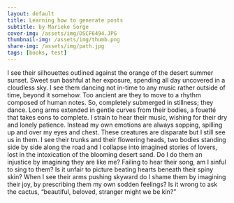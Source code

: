 ```yaml
---
layout: default
title: Learning how to generate posts
subtitle: by Marieke Sorge
cover-img: /assets/img/DSCF6494.JPG
thumbnail-img: /assets/img/thumb.png
share-img: /assets/img/path.jpg
tags: [books, test]
---
```


I see their silhouettes outlined against the orange of the desert summer sunset. Sweet sun bashful at her exposure, spending all day uncovered in a cloudless sky. I see them dancing not in-time to any music rather outside of time, beyond it somehow. Too ancient are they to move to a rhythm composed of human notes. So, completely submerged in stillness; they dance. Long arms extended in gentle curves from their bodies, a fouetté that takes eons to complete. I strain to hear their music, wishing for their dry and lonely patience. Instead my own emotions are always sopping, spilling up and over my eyes and chest. These creatures are disparate but I still see us in them. I see their trunks and their flowering heads, two bodies standing side by side along the road and I collapse into imagined stories of lovers, lost in the intoxication of the blooming desert sand. Do I do them an injustice by imagining they are like me? Failing to hear their song, am I sinful to sing to them? Is it unfair to picture beating hearts beneath their spiny skin? When I see their arms pushing skyward do I shame them by imagining their joy, by prescribing them my own sodden feelings? Is it wrong to ask the cactus, “beautiful, beloved, stranger might we be kin?”  
